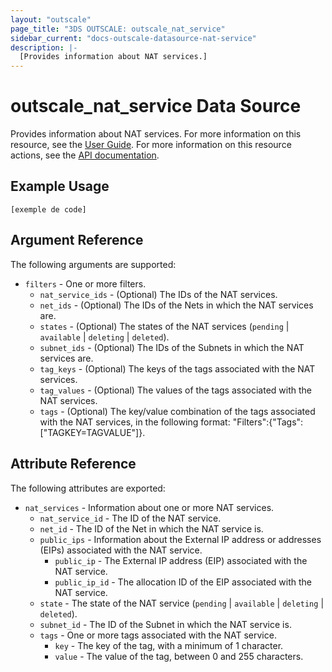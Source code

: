 ```yaml
---
layout: "outscale"
page_title: "3DS OUTSCALE: outscale_nat_service"
sidebar_current: "docs-outscale-datasource-nat-service"
description: |-
  [Provides information about NAT services.]
---
```


# outscale_nat_service Data Source

Provides information about NAT services.
For more information on this resource, see the [User Guide](https://wiki.outscale.net/display/EN/About+NAT+Devices).
For more information on this resource actions, see the [API documentation](https://docs-beta.outscale.com/#3ds-outscale-api-natservice).

## Example Usage

```hcl
[exemple de code]
```

## Argument Reference

The following arguments are supported:

* `filters` - One or more filters.
  * `nat_service_ids` - (Optional) The IDs of the NAT services.
  * `net_ids` - (Optional) The IDs of the Nets in which the NAT services are.
  * `states` - (Optional) The states of the NAT services (`pending` \| `available` \| `deleting` \| `deleted`).
  * `subnet_ids` - (Optional) The IDs of the Subnets in which the NAT services are.
  * `tag_keys` - (Optional) The keys of the tags associated with the NAT services.
  * `tag_values` - (Optional) The values of the tags associated with the NAT services.
  * `tags` - (Optional) The key/value combination of the tags associated with the NAT services, in the following format: "Filters":{"Tags":["TAGKEY=TAGVALUE"]}.

## Attribute Reference

The following attributes are exported:

* `nat_services` - Information about one or more NAT services.
  * `nat_service_id` - The ID of the NAT service.
  * `net_id` - The ID of the Net in which the NAT service is.
  * `public_ips` - Information about the External IP address or addresses (EIPs) associated with the NAT service.
    * `public_ip` - The External IP address (EIP) associated with the NAT service.
    * `public_ip_id` - The allocation ID of the EIP associated with the NAT service.
  * `state` - The state of the NAT service (`pending` \| `available` \| `deleting` \| `deleted`).
  * `subnet_id` - The ID of the Subnet in which the NAT service is.
  * `tags` - One or more tags associated with the NAT service.
    * `key` - The key of the tag, with a minimum of 1 character.
    * `value` - The value of the tag, between 0 and 255 characters.

